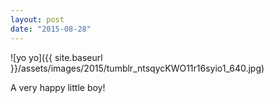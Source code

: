 ```yaml
---
layout: post
date: "2015-08-28"
---
```


![yo yo]({{ site.baseurl }}/assets/images/2015/tumblr_ntsqycKWO11r16syio1_640.jpg)

A very happy little boy!
